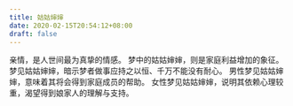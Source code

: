 ```yaml
---
title: 姑姑婶婶
date: 2020-02-15T20:54:12+08:00
draft: false
---
```


亲情，是人世间最为真挚的情感。
梦中的姑姑婶婶，则是家庭利益增加的象征。
梦见姑姑婶婶，暗示梦者做事应持之以恒、千万不能没有耐心。
男性梦见姑姑婶婶，意味着其将会得到家庭成员的帮助。
女性梦见姑姑婶婶，说明其依赖心理较重，渴望得到娘家人的理解与支持。
